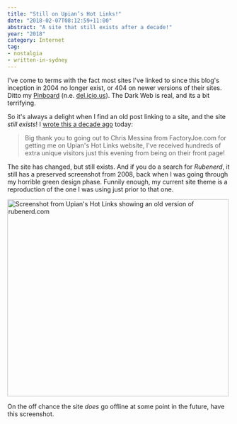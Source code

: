 ```yaml
---
title: "Still on Upian’s Hot Links!"
date: "2018-02-07T08:12:59+11:00"
abstract: "A site that still exists after a decade!"
year: "2018"
category: Internet
tag:
- nostalgia
- written-in-sydney
---
```

I've come to terms with the fact most sites I've linked to since this blog's inception in 2004 no longer exist, or 404 on newer versions of their sites. Ditto my [Pinboard] \(n.e. [del.icio.us]\). The Dark Web is real, and its a bit terrifying.

So it's always a delight when I find an old post linking to a site, and the site *still exists*! I [wrote this a decade ago] today:

> Big thank you to going out to Chris Messina from FactoryJoe.com for getting me on Upian's Hot Links website, I've received hundreds of extra unique visitors just this evening from being on their front page!

The site has changed, but still exists. And if you do a search for *Rubenerd*, it still has a preserved screenshot from 2008, back when I was going through my horrible green design phase. Funnily enough, my current site theme is a reproduction of the one I was using just prior to that one.

<p><img src="https://rubenerd.com/files/2018/hotlinks2018@1x.png" srcset="https://rubenerd.com/files/2018/hotlinks2018@1x.png 1x, https://rubenerd.com/files/2018/hotlinks2018@2x.png 2x" alt="Screenshot from Upian's Hot Links showing an old version of rubenerd.com" style="width:500px; height:445px;" /></p>

On the off chance the site *does* go offline at some point in the future, have this screenshot.

[Pinboard]: https://pinboard.in/u:rubenerd
[del.icio.us]: https://del.icio.us/rubenerd
[wrote this a decade ago]: https://rubenerd.com/rubenerd-blog-made-it-to-upians-hot-links/ 

